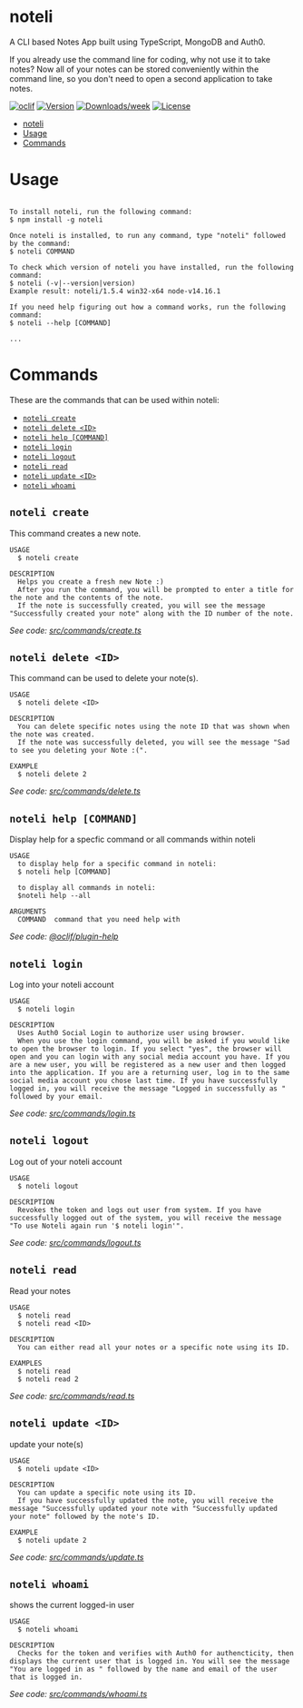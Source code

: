# noteli

A CLI based Notes App built using TypeScript, MongoDB and Auth0. 

If you already use the command line for coding, why not use it to take notes? Now all of your notes can be stored conveniently within the command line, so you don't need to open a second application to take notes.

[![oclif](https://img.shields.io/badge/cli-oclif-brightgreen.svg)](https://oclif.io)
[![Version](https://img.shields.io/npm/v/noteli.svg)](https://npmjs.org/package/noteli)
[![Downloads/week](https://img.shields.io/npm/dw/noteli.svg)](https://npmjs.org/package/noteli)
[![License](https://img.shields.io/npm/l/noteli.svg)](https://github.com/sahilpabale/noteli/blob/master/package.json)

<!-- toc -->
* [noteli](#noteli)
* [Usage](#usage)
* [Commands](#commands)
<!-- tocstop -->

# Usage

<!-- usage -->
```sh-session

To install noteli, run the following command:
$ npm install -g noteli

Once noteli is installed, to run any command, type "noteli" followed by the command:
$ noteli COMMAND

To check which version of noteli you have installed, run the following command:
$ noteli (-v|--version|version)
Example result: noteli/1.5.4 win32-x64 node-v14.16.1

If you need help figuring out how a command works, run the following command:
$ noteli --help [COMMAND]

...
```
<!-- usagestop -->

# Commands
These are the commands that can be used within noteli:
<!-- commands -->
* [`noteli create`](#noteli-create)
* [`noteli delete <ID>`](#noteli-delete-id)
* [`noteli help [COMMAND]`](#noteli-help-command)
* [`noteli login`](#noteli-login)
* [`noteli logout`](#noteli-logout)
* [`noteli read`](#noteli-read)
* [`noteli update <ID>`](#noteli-update-id)
* [`noteli whoami`](#noteli-whoami)

## `noteli create`

This command creates a new note. 
```
USAGE
  $ noteli create

DESCRIPTION
  Helps you create a fresh new Note :)
  After you run the command, you will be prompted to enter a title for the note and the contents of the note.
  If the note is successfully created, you will see the message "Successfully created your note" along with the ID number of the note. 
```

_See code: [src/commands/create.ts](https://github.com/sahilpabale/noteli/blob/v1.5.4/src/commands/create.ts)_

## `noteli delete <ID>`

This command can be used to delete your note(s).

```
USAGE
  $ noteli delete <ID>

DESCRIPTION
  You can delete specific notes using the note ID that was shown when the note was created.
  If the note was successfully deleted, you will see the message "Sad to see you deleting your Note :(".
  
EXAMPLE
  $ noteli delete 2
```

_See code: [src/commands/delete.ts](https://github.com/sahilpabale/noteli/blob/v1.5.4/src/commands/delete.ts)_

## `noteli help [COMMAND]`

Display help for a specfic command or all commands within noteli

```
USAGE
  to display help for a specific command in noteli:
  $ noteli help [COMMAND]
  
  to display all commands in noteli:
  $noteli help --all

ARGUMENTS
  COMMAND  command that you need help with
```

_See code: [@oclif/plugin-help](https://github.com/oclif/plugin-help/blob/v3.2.3/src/commands/help.ts)_

## `noteli login`

Log into your noteli account

```
USAGE
  $ noteli login

DESCRIPTION
  Uses Auth0 Social Login to authorize user using browser. 
  When you use the login command, you will be asked if you would like to open the browser to login. If you select "yes", the browser will open and you can login with any social media account you have. If you are a new user, you will be registered as a new user and then logged into the application. If you are a returning user, log in to the same social media account you chose last time. If you have successfully logged in, you will receive the message "Logged in successfully as " followed by your email.
```

_See code: [src/commands/login.ts](https://github.com/sahilpabale/noteli/blob/v1.5.4/src/commands/login.ts)_

## `noteli logout`

Log out of your noteli account

```
USAGE
  $ noteli logout

DESCRIPTION
  Revokes the token and logs out user from system. If you have successfully logged out of the system, you will receive the message "To use Noteli again run '$ noteli login'". 
```

_See code: [src/commands/logout.ts](https://github.com/sahilpabale/noteli/blob/v1.5.4/src/commands/logout.ts)_

## `noteli read`

Read your notes

```
USAGE
  $ noteli read
  $ noteli read <ID>

DESCRIPTION
  You can either read all your notes or a specific note using its ID.

EXAMPLES
  $ noteli read
  $ noteli read 2
```

_See code: [src/commands/read.ts](https://github.com/sahilpabale/noteli/blob/v1.5.4/src/commands/read.ts)_

## `noteli update <ID>`

update your note(s)

```
USAGE
  $ noteli update <ID>

DESCRIPTION
  You can update a specific note using its ID. 
  If you have successfully updated the note, you will receive the message "Successfully updated your note with "Successfully updated your note" followed by the note's ID.

EXAMPLE
  $ noteli update 2
```

_See code: [src/commands/update.ts](https://github.com/sahilpabale/noteli/blob/v1.5.4/src/commands/update.ts)_

## `noteli whoami`

shows the current logged-in user

```
USAGE
  $ noteli whoami

DESCRIPTION
  Checks for the token and verifies with Auth0 for authencticity, then displays the current user that is logged in. You will see the message "You are logged in as " followed by the name and email of the user that is logged in.
```

_See code: [src/commands/whoami.ts](https://github.com/sahilpabale/noteli/blob/v1.5.4/src/commands/whoami.ts)_
<!-- commandsstop -->
